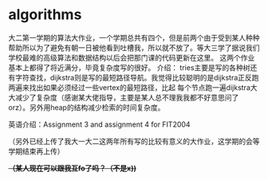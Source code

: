 # algorithms
大二第一学期的算法大作业，一个学期总共有四个，但是前两个由于受到某人种种帮助所以为了避免有朝一日被他看到吐槽我，所以就不放了。等大三学了据说我们学校最难的高级算法和数据结构以后会把那门课的代码更新在这里。
这两个作业基本上都得了将近满分，毕竟复杂度写的很好。
    介绍：
    tries主要是写的各种树还有字符查找，dijkstra则是写的最短路径导航。我觉得比较聪明的是dijkstra正反跑两遍来找出如果必须经过一些vertex的最短路径，比起
每个节点跑一遍dijkstra大大减少了复杂度（感谢某大佬指导，主要是某人总不理我我都不好意思问了orz）。另外用heap的结构减少检索的时间复杂度。

英语介绍：Assignment 3 and assignment 4 for FIT2004

（另外已经上传了我大一大二这两年所有写的比较有意义的大作业，这学期的会等学期结束再上传）

**~~（某人现在可以跟我互fo了吗？（不是x))~~**
